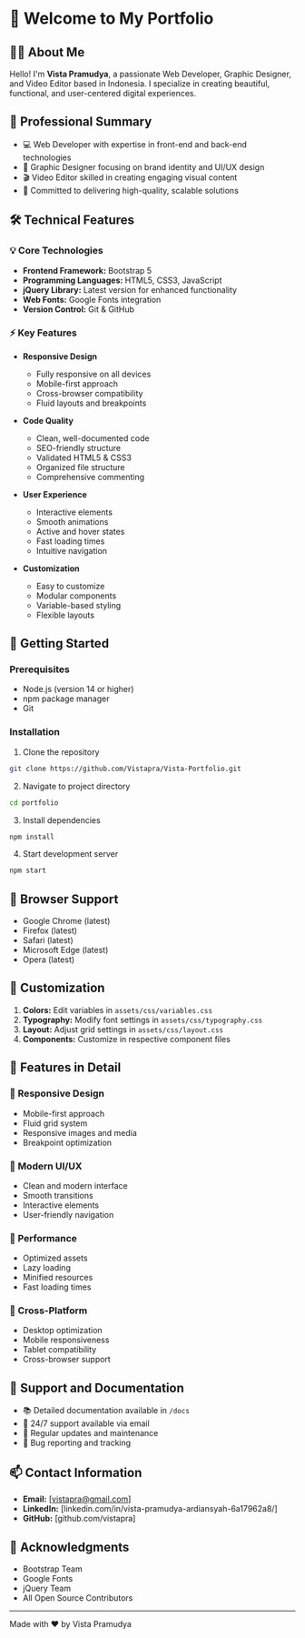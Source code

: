 # 👋 Welcome to My Portfolio

## 👨‍💻 About Me

Hello! I'm **Vista Pramudya**, a passionate Web Developer, Graphic Designer, and Video Editor based in Indonesia. I specialize in creating beautiful, functional, and user-centered digital experiences.

## 🎯 Professional Summary

- 💻 Web Developer with expertise in front-end and back-end technologies
- 🎨 Graphic Designer focusing on brand identity and UI/UX design
- 🎬 Video Editor skilled in creating engaging visual content
- 🚀 Committed to delivering high-quality, scalable solutions

## 🛠️ Technical Features

### 💡 Core Technologies

- **Frontend Framework:** Bootstrap 5
- **Programming Languages:** HTML5, CSS3, JavaScript
- **jQuery Library:** Latest version for enhanced functionality
- **Web Fonts:** Google Fonts integration
- **Version Control:** Git & GitHub

### ⚡ Key Features

- **Responsive Design**

  - Fully responsive on all devices
  - Mobile-first approach
  - Cross-browser compatibility
  - Fluid layouts and breakpoints

- **Code Quality**

  - Clean, well-documented code
  - SEO-friendly structure
  - Validated HTML5 & CSS3
  - Organized file structure
  - Comprehensive commenting

- **User Experience**

  - Interactive elements
  - Smooth animations
  - Active and hover states
  - Fast loading times
  - Intuitive navigation

- **Customization**
  - Easy to customize
  - Modular components
  - Variable-based styling
  - Flexible layouts

## 🚀 Getting Started

### Prerequisites

- Node.js (version 14 or higher)
- npm package manager
- Git

### Installation

1. Clone the repository

```bash
git clone https://github.com/Vistapra/Vista-Portfolio.git
```

2. Navigate to project directory

```bash
cd portfolio
```

3. Install dependencies

```bash
npm install
```

4. Start development server

```bash
npm start
```

## 📱 Browser Support

- Google Chrome (latest)
- Firefox (latest)
- Safari (latest)
- Microsoft Edge (latest)
- Opera (latest)

## 🎨 Customization

1. **Colors:** Edit variables in `assets/css/variables.css`
2. **Typography:** Modify font settings in `assets/css/typography.css`
3. **Layout:** Adjust grid settings in `assets/css/layout.css`
4. **Components:** Customize in respective component files

## 💪 Features in Detail

### 🎯 Responsive Design

- Mobile-first approach
- Fluid grid system
- Responsive images and media
- Breakpoint optimization

### 🎨 Modern UI/UX

- Clean and modern interface
- Smooth transitions
- Interactive elements
- User-friendly navigation

### 🚀 Performance

- Optimized assets
- Lazy loading
- Minified resources
- Fast loading times

### 📱 Cross-Platform

- Desktop optimization
- Mobile responsiveness
- Tablet compatibility
- Cross-browser support

## 🔧 Support and Documentation

- 📚 Detailed documentation available in `/docs`
- 💬 24/7 support available via email
- 🔄 Regular updates and maintenance
- 🐛 Bug reporting and tracking

## 📫 Contact Information

- **Email:** [vistapra@gmail.com]
- **LinkedIn:** [linkedin.com/in/vista-pramudya-ardiansyah-6a17962a8/]
- **GitHub:** [github.com/vistapra]

## 🙏 Acknowledgments

- Bootstrap Team
- Google Fonts
- jQuery Team
- All Open Source Contributors

---

Made with ❤️ by Vista Pramudya
